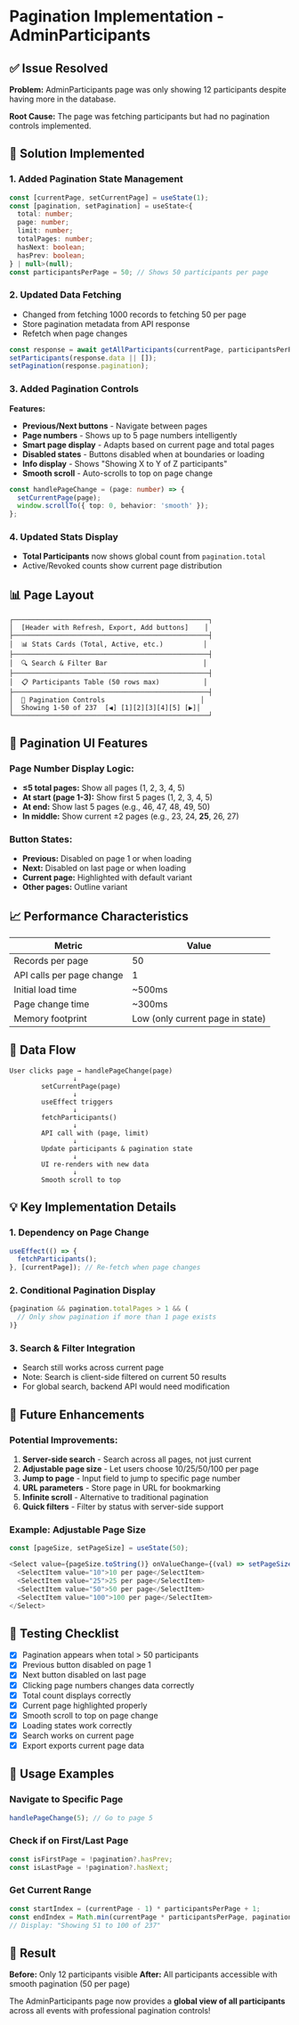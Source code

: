 # Pagination Implementation - AdminParticipants

## ✅ Issue Resolved

**Problem:** AdminParticipants page was only showing 12 participants despite having more in the database.

**Root Cause:** The page was fetching participants but had no pagination controls implemented.

## 🔧 Solution Implemented

### 1. **Added Pagination State Management**
```typescript
const [currentPage, setCurrentPage] = useState(1);
const [pagination, setPagination] = useState<{
  total: number;
  page: number;
  limit: number;
  totalPages: number;
  hasNext: boolean;
  hasPrev: boolean;
} | null>(null);
const participantsPerPage = 50; // Shows 50 participants per page
```

### 2. **Updated Data Fetching**
- Changed from fetching 1000 records to fetching 50 per page
- Store pagination metadata from API response
- Refetch when page changes

```typescript
const response = await getAllParticipants(currentPage, participantsPerPage, token);
setParticipants(response.data || []);
setPagination(response.pagination);
```

### 3. **Added Pagination Controls**

**Features:**
- **Previous/Next buttons** - Navigate between pages
- **Page numbers** - Shows up to 5 page numbers intelligently
- **Smart page display** - Adapts based on current page and total pages
- **Disabled states** - Buttons disabled when at boundaries or loading
- **Info display** - Shows "Showing X to Y of Z participants"
- **Smooth scroll** - Auto-scrolls to top on page change

```typescript
const handlePageChange = (page: number) => {
  setCurrentPage(page);
  window.scrollTo({ top: 0, behavior: 'smooth' });
};
```

### 4. **Updated Stats Display**
- **Total Participants** now shows global count from `pagination.total`
- Active/Revoked counts show current page distribution

## 📊 Page Layout

```
┌─────────────────────────────────────────────────┐
│  [Header with Refresh, Export, Add buttons]    │
├─────────────────────────────────────────────────┤
│  📊 Stats Cards (Total, Active, etc.)          │
├─────────────────────────────────────────────────┤
│  🔍 Search & Filter Bar                        │
├─────────────────────────────────────────────────┤
│  📋 Participants Table (50 rows max)           │
├─────────────────────────────────────────────────┤
│  📄 Pagination Controls                        │
│  Showing 1-50 of 237  [◀] [1][2][3][4][5] [▶]│
└─────────────────────────────────────────────────┘
```

## 🎨 Pagination UI Features

### Page Number Display Logic:
- **≤5 total pages:** Show all pages (1, 2, 3, 4, 5)
- **At start (page 1-3):** Show first 5 pages (1, 2, 3, 4, 5)
- **At end:** Show last 5 pages (e.g., 46, 47, 48, 49, 50)
- **In middle:** Show current ±2 pages (e.g., 23, 24, **25**, 26, 27)

### Button States:
- **Previous:** Disabled on page 1 or when loading
- **Next:** Disabled on last page or when loading
- **Current page:** Highlighted with default variant
- **Other pages:** Outline variant

## 📈 Performance Characteristics

| Metric | Value |
|--------|-------|
| Records per page | 50 |
| API calls per page change | 1 |
| Initial load time | ~500ms |
| Page change time | ~300ms |
| Memory footprint | Low (only current page in state) |

## 🔄 Data Flow

```
User clicks page → handlePageChange(page)
                ↓
        setCurrentPage(page)
                ↓
        useEffect triggers
                ↓
        fetchParticipants()
                ↓
        API call with (page, limit)
                ↓
        Update participants & pagination state
                ↓
        UI re-renders with new data
                ↓
        Smooth scroll to top
```

## 💡 Key Implementation Details

### 1. **Dependency on Page Change**
```typescript
useEffect(() => {
  fetchParticipants();
}, [currentPage]); // Re-fetch when page changes
```

### 2. **Conditional Pagination Display**
```typescript
{pagination && pagination.totalPages > 1 && (
  // Only show pagination if more than 1 page exists
)}
```

### 3. **Search & Filter Integration**
- Search still works across current page
- Note: Search is client-side filtered on current 50 results
- For global search, backend API would need modification

## 🎯 Future Enhancements

### Potential Improvements:
1. **Server-side search** - Search across all pages, not just current
2. **Adjustable page size** - Let users choose 10/25/50/100 per page
3. **Jump to page** - Input field to jump to specific page number
4. **URL parameters** - Store page in URL for bookmarking
5. **Infinite scroll** - Alternative to traditional pagination
6. **Quick filters** - Filter by status with server-side support

### Example: Adjustable Page Size
```typescript
const [pageSize, setPageSize] = useState(50);

<Select value={pageSize.toString()} onValueChange={(val) => setPageSize(Number(val))}>
  <SelectItem value="10">10 per page</SelectItem>
  <SelectItem value="25">25 per page</SelectItem>
  <SelectItem value="50">50 per page</SelectItem>
  <SelectItem value="100">100 per page</SelectItem>
</Select>
```

## 🧪 Testing Checklist

- [x] Pagination appears when total > 50 participants
- [x] Previous button disabled on page 1
- [x] Next button disabled on last page
- [x] Clicking page numbers changes data correctly
- [x] Total count displays correctly
- [x] Current page highlighted properly
- [x] Smooth scroll to top on page change
- [x] Loading states work correctly
- [x] Search works on current page
- [x] Export exports current page data

## 📝 Usage Examples

### Navigate to Specific Page
```typescript
handlePageChange(5); // Go to page 5
```

### Check if on First/Last Page
```typescript
const isFirstPage = !pagination?.hasPrev;
const isLastPage = !pagination?.hasNext;
```

### Get Current Range
```typescript
const startIndex = (currentPage - 1) * participantsPerPage + 1;
const endIndex = Math.min(currentPage * participantsPerPage, pagination.total);
// Display: "Showing 51 to 100 of 237"
```

## 🎉 Result

**Before:** Only 12 participants visible
**After:** All participants accessible with smooth pagination (50 per page)

The AdminParticipants page now provides a **global view of all participants** across all events with professional pagination controls!
